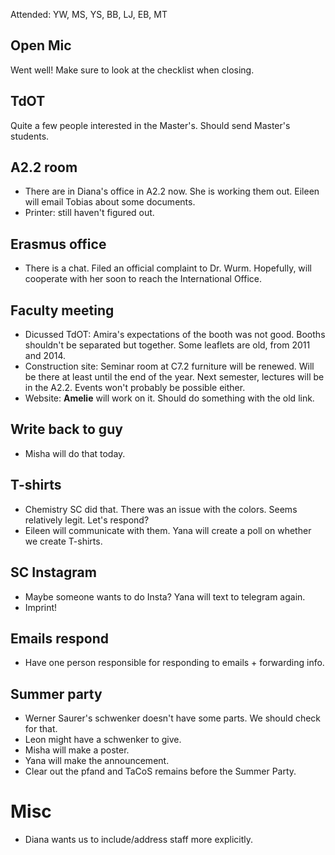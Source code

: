 Attended: YW, MS, YS, BB, LJ, EB, MT
## Open Mic
Went well! Make sure to look at the checklist when closing.
## TdOT
Quite a few people interested in the Master's. Should send Master's students.
## A2.2 room
- There are in Diana's office in A2.2 now. She is working them out.
Eileen will email Tobias about some documents.
- Printer: still haven't figured out.
## Erasmus office
- There is a chat. Filed an official complaint to Dr. Wurm. Hopefully, will cooperate with her soon to reach the International Office.
## Faculty meeting
- Dicussed TdOT: Amira's expectations of the booth was not good. Booths shouldn't be separated but together. Some leaflets are old, from 2011 and 2014.
- Construction site: Seminar room at C7.2 furniture will be renewed. Will be there at least until the end of the year. Next semester, lectures will be in the A2.2. Events won't probably be possible either.
- Website: **Amelie** will work on it. Should do something with the old link.
## Write back to guy
- Misha will do that today.
## T-shirts
- Chemistry SC did that. There was an issue with the colors. Seems relatively legit. Let's respond?
- Eileen will communicate with them. Yana will create a poll on whether we create T-shirts.
## SC Instagram
- Maybe someone wants to do Insta? Yana will text to telegram again.
- Imprint!
## Emails respond
- Have one person responsible for responding to emails + forwarding info.
## Summer party
- Werner Saurer's schwenker doesn't have some parts. We should check for that.
- Leon might have a schwenker to give.
- Misha will make a poster.
- Yana will make the announcement.
- Clear out the pfand and TaCoS remains before the Summer Party.
# Misc
- Diana wants us to include/address staff more explicitly.
